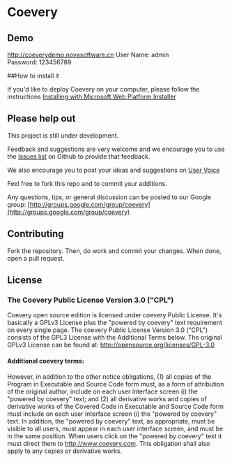 Coevery
=======

## Demo
http://coeverydemo.novasoftware.cn
User Name: admin  
Password: 123456789 

##How to install it

If you'd like to deploy Coevery on your computer, please follow the instructions [Installing with Microsoft Web Platform Installer](https://github.com/Coevery/Coevery/wiki/Installing-with-Microsoft-Web-Platform-Installer)

Please help out
---------------
This project is still under development. 

Feedback and suggestions are very
welcome and we encourage you to use the [Issues
list](https://github.com/Coevery/Coevery/issues) on Github to provide that
feedback.

We also encourage you to post your ideas and suggestions on [User Voice](http://coevery.uservoice.com)


Feel free to fork this repo and to commit your additions. 

Any questions, tips, or general discussion can be posted to our Google group:
[http://groups.google.com/group/coevery](http://groups.google.com/group/coevery)

Contributing
------------
Fork the repository. Then, do work and commit your changes. 
When done, open a pull request.

## License
### The Coevery Public License Version 3.0 ("CPL")
Coevery open source edition is licensed under coevery Public License. It's basically a GPLv3 License plus the "powered by coevery" text requirement on every single page. The coevery Public License Version 3.0 ("CPL") consists of the GPL3 License with the Additional Terms below. The original GPLv3 License can be found at: http://opensource.org/licenses/GPL-3.0
#### Additional coevery terms:
However, in addition to the other notice obligations, (1) all copies of the Program in Executable and Source Code form must, as a form of attribution of the original author, include on each user interface screen (i) the "powered by coevery" text; and (2) all derivative works and copies of derivative works of the Covered Code in Executable and Source Code form must include on each user interface screen (i) the "powered by coevery" text. In addition, the "powered by coevery" text, as appropriate, must be visible to all users, must appear in each user interface screen, and must be in the same position. When users click on the "powered by coevery" text it must direct them to http://www.coevery.com. This obligation shall also apply to any copies or derivative works.
